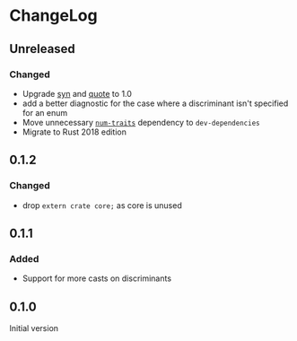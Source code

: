 # ChangeLog

## Unreleased

### Changed

- Upgrade [syn](https://crates.io/crates/syn) and [quote](https://crates.io/crates/quote) to 1.0
- add a better diagnostic for the case where a discriminant isn't specified for
	an enum
- Move unnecessary [`num-traits`](https://crates.io/crates/num-traits) dependency to `dev-dependencies`
- Migrate to Rust 2018 edition

## 0.1.2

### Changed

- drop `extern crate core;` as core is unused

## 0.1.1

### Added

- Support for more casts on discriminants

## 0.1.0

Initial version
